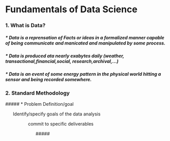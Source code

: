# Fundamentals of Data Science #
### 1. What is Data? ###
##### * Data is a reprensation of Facts or ideas in a formalized manner capable of being communicate and manicated and manipulated by some process. #####
##### * Data is produced ata nearly exabytes daily (weather, transactional,financial,social, research,archival,...) ##### 
##### * Data is an event of some energy pattern in the physical world hitting a sensor and being recorded somewhere. #####

### 2. Standard Methodology ###
#####<ur> * Problem Definition/goal
  <ol>Identify/specify goals of the data analysis<ol>
  <ol>commit to specific deliverables<ol>
  </ur> #####
 
    
   

    




